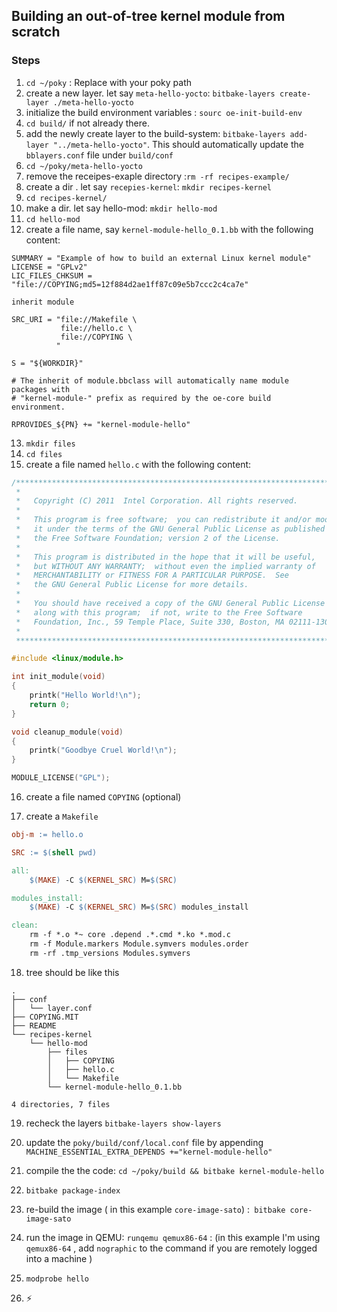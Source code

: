 ## Building an out-of-tree kernel module from scratch

### Steps
1. `cd ~/poky` : Replace with your poky path
2. create a new layer. let say `meta-hello-yocto`: `bitbake-layers create-layer ./meta-hello-yocto`
3. initialize the build environment variables : `sourc oe-init-build-env`
4. `cd build/` if not already there.
5. add the newly create layer to the build-system: `bitbake-layers add-layer "../meta-hello-yocto"`. This should automatically update the `bblayers.conf` file under `build/conf`
6. `cd ~/poky/meta-hello-yocto`
7. remove the receipes-exaple directory :`rm -rf recipes-example/`
8. create a dir . let say `recepies-kernel`: `mkdir recipes-kernel`
9. `cd recipes-kernel/`
10. make a dir. let say hello-mod: `mkdir hello-mod`
11. `cd hello-mod`
12. create a file name, say `kernel-module-hello_0.1.bb` with the following content:
```
SUMMARY = "Example of how to build an external Linux kernel module"
LICENSE = "GPLv2"
LIC_FILES_CHKSUM = "file://COPYING;md5=12f884d2ae1ff87c09e5b7ccc2c4ca7e"

inherit module

SRC_URI = "file://Makefile \
           file://hello.c \
           file://COPYING \
          "

S = "${WORKDIR}"

# The inherit of module.bbclass will automatically name module packages with
# "kernel-module-" prefix as required by the oe-core build environment.

RPROVIDES_${PN} += "kernel-module-hello"
```
13. `mkdir files`
14. `cd files`
15. create a file named `hello.c` with the following content:
```c
/******************************************************************************
 *
 *   Copyright (C) 2011  Intel Corporation. All rights reserved.
 *
 *   This program is free software;  you can redistribute it and/or modify
 *   it under the terms of the GNU General Public License as published by
 *   the Free Software Foundation; version 2 of the License.
 *
 *   This program is distributed in the hope that it will be useful,
 *   but WITHOUT ANY WARRANTY;  without even the implied warranty of
 *   MERCHANTABILITY or FITNESS FOR A PARTICULAR PURPOSE.  See
 *   the GNU General Public License for more details.
 *
 *   You should have received a copy of the GNU General Public License
 *   along with this program;  if not, write to the Free Software
 *   Foundation, Inc., 59 Temple Place, Suite 330, Boston, MA 02111-1307 USA
 *
 *****************************************************************************/

#include <linux/module.h>

int init_module(void)
{
	printk("Hello World!\n");
	return 0;
}

void cleanup_module(void)
{
	printk("Goodbye Cruel World!\n");
}

MODULE_LICENSE("GPL");
```

16. create a file named `COPYING` (optional)

17. create a `Makefile`
```makefile
obj-m := hello.o

SRC := $(shell pwd)

all:
	$(MAKE) -C $(KERNEL_SRC) M=$(SRC)

modules_install:
	$(MAKE) -C $(KERNEL_SRC) M=$(SRC) modules_install

clean:
	rm -f *.o *~ core .depend .*.cmd *.ko *.mod.c
	rm -f Module.markers Module.symvers modules.order
	rm -rf .tmp_versions Modules.symvers

```
18. tree should be like this 
```
.
├── conf
│   └── layer.conf
├── COPYING.MIT
├── README
└── recipes-kernel
    └── hello-mod
        ├── files
        │   ├── COPYING
        │   ├── hello.c
        │   └── Makefile
        └── kernel-module-hello_0.1.bb

4 directories, 7 files

```

19. recheck the layers `bitbake-layers show-layers`

20. update the `poky/build/conf/local.conf` file by appending `MACHINE_ESSENTIAL_EXTRA_DEPENDS +="kernel-module-hello"`
21. compile the the code: `cd ~/poky/build && bitbake kernel-module-hello`
22. `bitbake package-index`
23. re-build the image ( in this example `core-image-sato`) :` bitbake core-image-sato`
24. run the image in QEMU: `runqemu qemux86-64` : (in this example I'm using `qemux86-64` , add `nographic` to the command if you are remotely logged into a machine )
25. `modprobe hello`
26. :zap:



